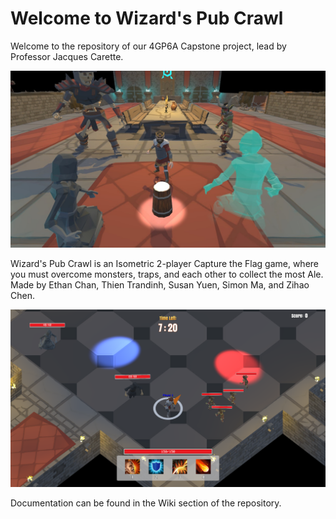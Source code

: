 # Welcome to Wizard's Pub Crawl
Welcome to the repository of our 4GP6A Capstone project, lead by Professor Jacques Carette.

![Banner](img/img1.png?raw=true)

Wizard's Pub Crawl is an Isometric 2-player Capture the Flag game, where you must overcome monsters, traps, and each other to collect the most Ale. Made by Ethan Chan, Thien Trandinh, Susan Yuen, Simon Ma, and Zihao Chen.

![Gameplay](img/gameplay.png?raw=true)

Documentation can be found in the Wiki section of the repository.
